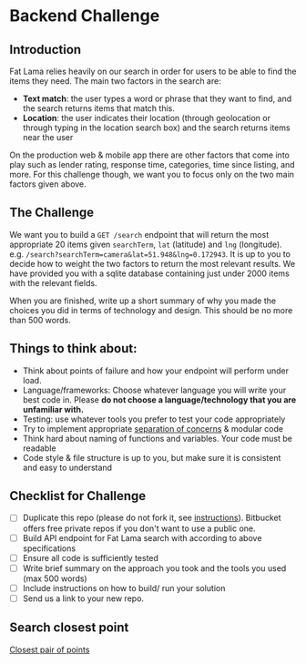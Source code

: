 # Backend Challenge
## Introduction
Fat Lama relies heavily on our search in order for users to be able to find the items they need. The main two factors in the search are:
- **Text match**: the user types a word or phrase that they want to find, and the search returns items that match this.
- **Location**: the user indicates their location (through geolocation or through typing in the location search box) and the search returns items near the user

On the production web & mobile app there are other factors that come into play such as lender rating, response time, categories, time since listing, and more. For this challenge though, we want you to focus only on the two main factors given above.

## The Challenge
We want you to build a `GET /search` endpoint that will return the most appropriate 20 items given `searchTerm`, `lat` (latitude) and `lng` (longitude). e.g. `/search?searchTerm=camera&lat=51.948&lng=0.172943`. It is up to you to decide how to weight the two factors to return the most relevant results. We have provided you with a sqlite database containing just under 2000 items with the relevant fields.

When you are finished, write up a short summary of why you made the choices you did in terms of technology and design. This should be no more than 500 words.

## Things to think about:
- Think about points of failure and how your endpoint will perform under load.
- Language/frameworks: Choose whatever language you will write your best code in. Please **do not choose a language/technology that you are unfamiliar with.**
- Testing: use whatever tools you prefer to test your code appropriately
- Try to implement appropriate [separation of concerns](https://effectivesoftwaredesign.com/2012/02/05/separation-of-concerns/) & modular code
- Think hard about naming of functions and variables. Your code must be readable
- Code style & file structure is up to you, but make sure it is consistent and easy to understand

## Checklist for Challenge
- [ ] Duplicate this repo (please do not fork it, see [instructions](https://help.github.com/articles/duplicating-a-repository/)). Bitbucket offers free private repos if you don't want to use a public one.
- [ ] Build API endpoint for Fat Lama search with according to above specifications
- [ ] Ensure all code is sufficiently tested
- [ ] Write brief summary on the approach you took and the tools you used (max 500 words)
- [ ] Include instructions on how to build/ run your solution
- [ ] Send us a link to your new repo.

## Search closest point

[Closest pair of points](https://en.wikipedia.org/wiki/Closest_pair_of_points_problem#Planar_case)